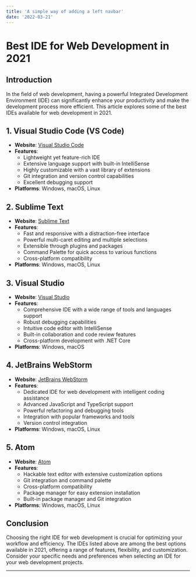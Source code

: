 ```yaml
---
title: 'A simple way of adding a left navbar'
date: '2022-03-21'
---
```


# Best IDE for Web Development in 2021

## Introduction
In the field of web development, having a powerful Integrated Development Environment (IDE) can significantly enhance your productivity and make the development process more efficient. This article explores some of the best IDEs available for web development in 2021.

## 1. Visual Studio Code (VS Code)
- **Website**: [Visual Studio Code](https://code.visualstudio.com/)
- **Features**:
  - Lightweight yet feature-rich IDE
  - Extensive language support with built-in IntelliSense
  - Highly customizable with a vast library of extensions
  - Git integration and version control capabilities
  - Excellent debugging support
- **Platforms**: Windows, macOS, Linux

## 2. Sublime Text
- **Website**: [Sublime Text](https://www.sublimetext.com/)
- **Features**:
  - Fast and responsive with a distraction-free interface
  - Powerful multi-caret editing and multiple selections
  - Extensible through plugins and packages
  - Command Palette for quick access to various functions
  - Cross-platform compatibility
- **Platforms**: Windows, macOS, Linux

## 3. Visual Studio
- **Website**: [Visual Studio](https://visualstudio.microsoft.com/)
- **Features**:
  - Comprehensive IDE with a wide range of tools and languages support
  - Robust debugging capabilities
  - Intuitive code editor with IntelliSense
  - Built-in collaboration and code review features
  - Cross-platform development with .NET Core
- **Platforms**: Windows, macOS

## 4. JetBrains WebStorm
- **Website**: [JetBrains WebStorm](https://www.jetbrains.com/webstorm/)
- **Features**:
  - Dedicated IDE for web development with intelligent coding assistance
  - Advanced JavaScript and TypeScript support
  - Powerful refactoring and debugging tools
  - Integration with popular frameworks and tools
  - Version control integration
- **Platforms**: Windows, macOS, Linux

## 5. Atom
- **Website**: [Atom](https://atom.io/)
- **Features**:
  - Hackable text editor with extensive customization options
  - Git integration and command palette
  - Cross-platform compatibility
  - Package manager for easy extension installation
  - Built-in package manager and Git integration
- **Platforms**: Windows, macOS, Linux

## Conclusion
Choosing the right IDE for web development is crucial for optimizing your workflow and efficiency. The IDEs listed above are among the best options available in 2021, offering a range of features, flexibility, and customization. Consider your specific needs and preferences when selecting an IDE for your web development projects.

---
